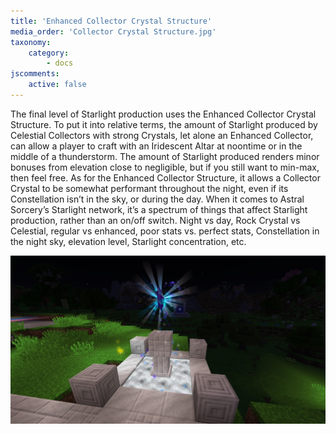 ```yaml
---
title: 'Enhanced Collector Crystal Structure'
media_order: 'Collector Crystal Structure.jpg'
taxonomy:
    category:
        - docs
jscomments:
    active: false
---
```


The final level of Starlight production uses the Enhanced Collector Crystal Structure. To put it into relative terms, the amount of Starlight produced by Celestial Collectors with strong Crystals, let alone an Enhanced Collector, can allow a player to craft with an Iridescent Altar at noontime or in the middle of a thunderstorm. The amount of Starlight produced renders minor bonuses from elevation close to negligible, but if you still want to min-max, then feel free. As for the Enhanced Collector Structure, it allows a Collector Crystal to be somewhat performant throughout the night, even if its Constellation isn’t in the sky, or during the day. When it comes to Astral Sorcery’s Starlight network, it’s a spectrum of things that affect Starlight production, rather than an on/off switch. Night vs day, Rock Crystal vs Celestial, regular vs enhanced, poor stats vs. perfect stats, Constellation in the night sky, elevation level, Starlight concentration, etc.

![Enhanced Collector Crystal Structure](Collector%20Crystal%20Structure.jpg)
